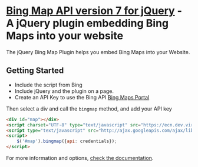 [Bing Map API version 7 for jQuery](http://bingmap.cyaneus.org/) - A jQuery plugin embedding Bing Maps into your website
================================

The jQuery Bing Map Plugin helps you embed Bing Maps into your Website.

## Getting Started
* Include the script from Bing 
* Include jQuery and the plugin on a page. 
* Create an API Key to use the Bing API [Bing Maps Portal](http://www.bingmapsportal.com/) 

Then select a div and call the `bingmap` method, and add your API key 

```html
<div id="map"></div>
<script charset="UTF-8" type="text/javascript" src="https://ecn.dev.virtualearth.net/mapcontrol/mapcontrol.ashx?v=7.0"></script>
<script type="text/javascript" src="http://ajax.googleapis.com/ajax/libs/jquery/1.7.1/jquery.min.js"></script>
<script>
	$('#map').bingmap({api: credentials});
</script>
```

For more information and options, [check the documentation](http://bingmap.cyaneus.org/).
